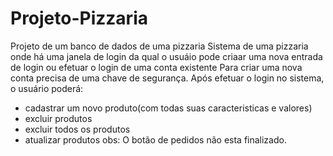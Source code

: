 # Projeto-Pizzaria
 Projeto de um banco de dados de uma pizzaria 
 Sistema de uma pizzaria onde há uma janela de login da qual o usuáio pode criaar uma nova entrada de login ou efetuar o login de uma conta existente
 Para criar uma nova conta precisa de uma chave de segurança.
 Após efetuar o login no sistema, o usuário poderá:
 * cadastrar um novo produto(com todas suas caracteristicas e valores)
 * excluir produtos
 * excluir todos os produtos
 * atualizar produtos
 obs: O botão de pedidos não esta finalizado.
